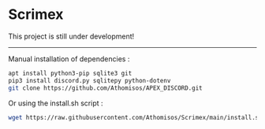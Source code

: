 # Scrimex


This project is still under development!

---

Manual installation of dependencies :
```bash
apt install python3-pip sqlite3 git
pip3 install discord.py sqlitepy python-dotenv
git clone https://github.com/Athomisos/APEX_DISCORD.git
```

Or using the install.sh script :
```bash
wget https://raw.githubusercontent.com/Athomisos/Scrimex/main/install.sh && chmod +x install.sh && sudo ./install.sh
```


